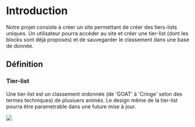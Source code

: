 # Introduction

Notre projet consiste à créer un site permettant de créer des tiers-lists uniques. Un utilisateur pourra accéder au site et créer une tier-list (dont les blocks sont déjà proposés) et de sauvegarder le classement dans une base de donnée. 


## Définition 
### Tier-list

Une tier-list est un classement ordonnée (de 'GOAT' à 'Cringe' selon des termes techniques) de plusiuers animés. Le design même de la tier-list pourra être parametrable dans une future mise à jour. 



![](https://raw.githubusercontent.com/QJoly/TierListProject/main/ProjetTierList.drawio.png?token=GHSAT0AAAAAABTGJP3ZLFSZFONBVHXRSYE2YSUDJLA)
